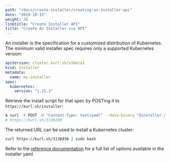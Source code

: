 ```yaml
---
path: "/docs/create-installer/creating-an-installer-api"
date: "2019-10-15"
weight: 36
linktitle: "Create Installer API"
title: "Create An Installer via API"
---
```

An installer is the specification for a customized distribution of Kubernetes.
The minimum valid installer spec requires only a supported Kubernetes version:

```yaml
apiVersion: cluster.kurl.sh/v1beta1
kind: Installer
metadata:
  name: my-installer
spec:
  kubernetes:
    version: "1.15.3"
```

Retrieve the install script for that spec by POSTing it to `https://kurl.sh/installer`:
```bash
$ curl -X POST -H "Content-Type: text/yaml" --data-binary "@installer.yaml" https://kurl.sh/installer && echo ""
# https://kurl.sh/3138d30
```

The returned URL can be used to install a Kubernetes cluster:
```bash
curl https://kurl.sh/3138d30 | sudo bash
```

Refer to the [reference documentation](add-on-adv-options) for a full list of options available in the installer yaml.
